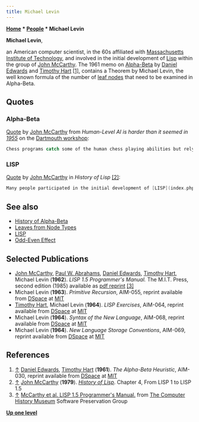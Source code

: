 ```yaml
---
title: Michael Levin
---
```

**[Home](Home "Home") \* [People](People "People") \* Michael Levin**


**Michael Levin**,  

an American computer scientist, in the 60s affiliated with [Massachusetts Institute of Technology](Massachusetts_Institute_of_Technology "Massachusetts Institute of Technology"), and involved in the initial development of [Lisp](index.php?title=Lisp&action=edit&redlink=1 "Lisp (page does not exist)") within the group of [John McCarthy](John_McCarthy "John McCarthy"). The 1961 memo on [Alpha-Beta](Alpha-Beta "Alpha-Beta") by [Daniel Edwards](Daniel_Edwards "Daniel Edwards") and [Timothy Hart](Timothy_Hart "Timothy Hart") <a id="cite-note-1" href="#cite-ref-1">[1]</a>, contains a Theorem by Michael Levin, the well known formula of the number of [leaf nodes](Leaf_Node "Leaf Node") that need to be examined in Alpha-Beta.



## Quotes


### Alpha-Beta


[Quote](Template:Quote_McCarthy_on_Alpha-Beta "Template:Quote McCarthy on Alpha-Beta") by [John McCarthy](John_McCarthy "John McCarthy") from *Human-Level AI is harder than it seemed in [1955](Timeline#1955 "Timeline")* on the [Dartmouth workshop](https://en.wikipedia.org/wiki/Dartmouth_workshop): 




```C++
Chess programs catch some of the human chess playing abilities but rely on the limited [effective branching](Branching_Factor "Branching Factor") of the chess move [tree](Search_Tree "Search Tree"). The ideas that work for chess are inadequate for [go](Go "Go"). [Alpha-beta pruning](Alpha-Beta "Alpha-Beta") characterizes human play, but it wasn't noticed by [early chess programmers](Category:Pioneer "Category:Pioneer") - [Turing](Alan_Turing "Alan Turing"), [Shannon](Claude_Shannon "Claude Shannon"), [Pasta](John_Pasta "John Pasta") and [Ulam](Stanislaw_Ulam "Stanislaw Ulam"), and [Bernstein](Alex_Bernstein "Alex Bernstein"). We humans are not very good at identifying the heuristics we ourselves use. Approximations to alpha-beta used by [Samuel](Arthur_Samuel "Arthur Samuel"), [Newell](Allen_Newell "Allen Newell") and [Simon](Herbert_Simon "Herbert Simon"), McCarthy. Proved equivalent to [minimax](Minimax "Minimax") by [Hart](Timothy_Hart "Timothy Hart") and Levin, independently by [Brudno](Alexander_Brudno "Alexander Brudno"). [Knuth](Donald_Knuth "Donald Knuth") gives details.

```

### LISP


[Quote](Template:Quote_McCarthy_on_LISP "Template:Quote McCarthy on LISP") by [John McCarthy](John_McCarthy "John McCarthy") in *History of Lisp* <a id="cite-note-2" href="#cite-ref-2">[2]</a>:




```C++
Many people participated in the initial development of [LISP](index.php?title=LISP&action=edit&redlink=1 "LISP (page does not exist)"), and I haven't been able to remember all their contributions and must settle, at this writing, for a list of names. I can remember [Paul W. Abrahams](Paul_W._Abrahams "Paul W. Abrahams"), [Robert Brayton](Mathematician#RKBrayton "Mathematician"), [Daniel Edwards](Daniel_Edwards "Daniel Edwards"), [Patrick Fischer](Mathematician#PCFischer "Mathematician"), [Phyllis Fox](Mathematician#PFox "Mathematician"), [Saul Goldberg](http://www.ee.calpoly.edu/faculty/sgoldber/), [Timothy Hart](Timothy_Hart "Timothy Hart"), [Louis Hodes](Mathematician#LHodes "Mathematician"), Michael Levin, [David Luckham](Mathematician#DLuckham "Mathematician"), Klim Maling, [Marvin Minsky](Marvin_Minsky "Marvin Minsky"), [David Park](Mathematician#DPark "Mathematician"), [Nathaniel Rochester](Nathaniel_Rochester "Nathaniel Rochester") of [IBM](index.php?title=IBM&action=edit&redlink=1 "IBM (page does not exist)"), and [Steve Russell](https://en.wikipedia.org/wiki/Steve_Russell_(computer_scientist)).

```

## See also


* [History of Alpha-Beta](Alpha-Beta#HistoryAlphaBeta "Alpha-Beta")
* [Leaves from Node Types](Node_Types#LeafNodes "Node Types")
* [LISP](index.php?title=LISP&action=edit&redlink=1 "LISP (page does not exist)")
* [Odd-Even Effect](Odd-Even_Effect "Odd-Even Effect")


## Selected Publications


* [John McCarthy](John_McCarthy "John McCarthy"), [Paul W. Abrahams](Paul_W._Abrahams "Paul W. Abrahams"), [Daniel Edwards](Daniel_Edwards "Daniel Edwards"), [Timothy Hart](Timothy_Hart "Timothy Hart"), Michael Levin (**1962**). *LISP 1.5 Programmer's Manual.* The M.I.T. Press, second edition (1985) available as [pdf reprint](http://www.softwarepreservation.org/projects/LISP/book/LISP%201.5%20Programmers%20Manual.pdf) <a id="cite-note-3" href="#cite-ref-3">[3]</a>
* Michael Levin (**1963**). *Primitive Recursion*, AIM-055, reprint available from [DSpace](http://dspace.mit.edu/handle/1721.1/6109) at [MIT](Massachusetts_Institute_of_Technology "Massachusetts Institute of Technology")
* [Timothy Hart](Timothy_Hart "Timothy Hart"), Michael Levin (**1964**). *LISP Exercises*, AIM-064, reprint available from [DSpace](http://dspace.mit.edu/handle/1721.1/5924) at [MIT](Massachusetts_Institute_of_Technology "Massachusetts Institute of Technology")
* Michael Levin (**1964**). *Syntax of the New Language*, AIM-068, reprint available from [DSpace](http://dspace.mit.edu/handle/1721.1/5919) at [MIT](Massachusetts_Institute_of_Technology "Massachusetts Institute of Technology")
* Michael Levin (**1964**). *New Language Storage Conventions*, AIM-069, reprint available from [DSpace](http://dspace.mit.edu/handle/1721.1/5918) at [MIT](Massachusetts_Institute_of_Technology "Massachusetts Institute of Technology")


## References


1. <a id="cite-ref-1" href="#cite-note-1">↑</a> [Daniel Edwards](Daniel_Edwards "Daniel Edwards"), [Timothy Hart](Timothy_Hart "Timothy Hart") (**1961**). *The Alpha-Beta Heuristic*, AIM-030, reprint available from [DSpace](http://dspace.mit.edu/handle/1721.1/6098) at [MIT](Massachusetts_Institute_of_Technology "Massachusetts Institute of Technology")
2. <a id="cite-ref-2" href="#cite-note-2">↑</a> [John McCarthy](John_McCarthy "John McCarthy") (**1979**). *[History of Lisp](http://jmc.stanford.edu/articles/lisp.html)*. Chapter 4, From LISP 1 to LISP 1.5
3. <a id="cite-ref-3" href="#cite-note-3">↑</a> [McCarthy et al. LISP 1.5 Programmer's Manual.](http://www.softwarepreservation.org/projects/LISP/book/LISP%201.5%20Programmers%20Manual.pdf/view) from [The Computer History Museum](The_Computer_History_Museum "The Computer History Museum") Software Preservation Group

**[Up one level](People "People")**







 
